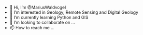 - 👋 Hi, I’m @MariusWaldvogel
- 👀 I’m interested in Geology, Remote Sensing and Digital Geology
- 🌱 I’m currently learning Python and GIS
- 💞️ I’m looking to collaborate on ...
- 📫 How to reach me ...

<!---
MariusWaldvogel/MariusWaldvogel is a ✨ special ✨ repository because its `README.md` (this file) appears on your GitHub profile.
You can click the Preview link to take a look at your changes.
--->
